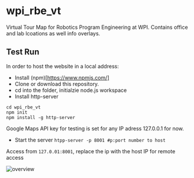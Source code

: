 # wpi_rbe_vt
Virtual Tour Map for Robotics Program Engineering at WPI. Contains office and lab lcoations as well info overlays.

## Test Run
In order to host the website in a local address:
  * Install (npm)[https://www.npmjs.com/]
  * Clone or download this repository. 
  * cd into the folder, initialzie node.js workspace
  * Install http-server
  
  ```
  cd wpi_rbe_vt
  npm init
  npm install -g http-server
  ```
  
Google Maps API key for testing is set for any IP adress 127.0.0.1 for now.
  * Start the server
```htpp-server -p 8001 #p:port number to host```

Access from `127.0.01:8001`, replace the ip with the host IP for remote access

![overview](https://raw.githubusercontent.com/oakyildiz/wpi_rbe_vt/master/res/main.png)
